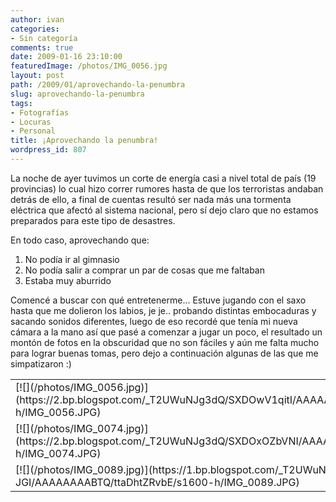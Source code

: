 ```yaml
---
author: ivan
categories:
- Sin categoría
comments: true
date: 2009-01-16 23:10:00
featuredImage: /photos/IMG_0056.jpg
layout: post
path: /2009/01/aprovechando-la-penumbra
slug: aprovechando-la-penumbra
tags:
- Fotografías
- Locuras
- Personal
title: ¡Aprovechando la penumbra!
wordpress_id: 807
---
```


La noche de ayer tuvimos un corte de energía casi a nivel total de país (19 provincias) lo cual hizo correr rumores hasta de que los terroristas andaban detrás de ello, a final de cuentas resultó ser nada más una tormenta eléctrica que afectó al sistema nacional, pero sí dejo claro que no estamos preparados para este tipo de desastres.

En todo caso, aprovechando que:

1. No podía ir al gimnasio
2. No podía salir a comprar un par de cosas que me faltaban
3. Estaba muy aburrido

Comencé a buscar con qué entretenerme... Estuve jugando con el saxo hasta que me dolieron los labios, je je.. probando distintas embocaduras y sacando sonidos diferentes, luego de eso recordé que tenía mi nueva cámara a la mano así que pasé a comenzar a jugar un poco, el resultado un montón de fotos en la obscuridad que no son fáciles y aún me falta mucho para lograr buenas tomas, pero dejo a continuación algunas de las que me simpatizaron :)

<table >
<tbody >
<tr >

<td >
[![](/photos/IMG_0056.jpg)](https://2.bp.blogspot.com/_T2UWuNJg3dQ/SXDOwV1qitI/AAAAAAAABSo/Y2ssWmgqUCY/s1600-h/IMG_0056.JPG)

</td>

<td valign="middle" >
[![](/photos/IMG_0065.jpg)](https://3.bp.blogspot.com/_T2UWuNJg3dQ/SXDOwh2SS4I/AAAAAAAABSw/asW6pB54Uh0/s1600-h/IMG_0065.JPG)

</td>
</tr>
<tr >

<td >
[![](/photos/IMG_0074.jpg)](https://2.bp.blogspot.com/_T2UWuNJg3dQ/SXDOxOZbVNI/AAAAAAAABTA/FbUNKeJzASg/s1600-h/IMG_0074.JPG)

</td>

<td >
[![](/photos/IMG_0069.jpg)](https://2.bp.blogspot.com/_T2UWuNJg3dQ/SXDOww3g0WI/AAAAAAAABS4/Zy6rT0oJ6a4/s1600-h/IMG_0069.JPG)

</td>
</tr>
<tr >

<td >
[![](/photos/IMG_0089.jpg)](https://1.bp.blogspot.com/_T2UWuNJg3dQ/SXDO5Bv-JGI/AAAAAAAABTQ/ttaDhtZRvbE/s1600-h/IMG_0089.JPG)

</td>

<td >
[![](/photos/IMG_0087.jpg)](https://2.bp.blogspot.com/_T2UWuNJg3dQ/SXDOxFuv-tI/AAAAAAAABTI/93wuFx6wKr8/s1600-h/IMG_0087.JPG)

</td>
</tr>
</tbody></table>